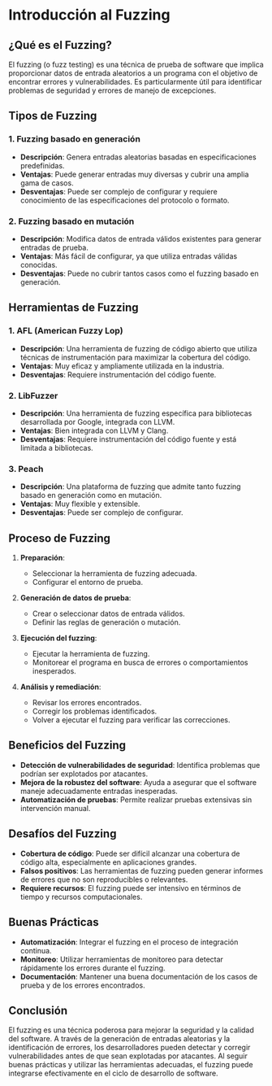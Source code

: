 # Introducción al Fuzzing

## ¿Qué es el Fuzzing?

El fuzzing (o fuzz testing) es una técnica de prueba de software que implica proporcionar datos de entrada aleatorios a un programa con el objetivo de encontrar errores y vulnerabilidades. Es particularmente útil para identificar problemas de seguridad y errores de manejo de excepciones.


## Tipos de Fuzzing


### 1. Fuzzing basado en generación

- **Descripción**: Genera entradas aleatorias basadas en especificaciones predefinidas.
- **Ventajas**: Puede generar entradas muy diversas y cubrir una amplia gama de casos.
- **Desventajas**: Puede ser complejo de configurar y requiere conocimiento de las especificaciones del protocolo o formato.

### 2. Fuzzing basado en mutación

- **Descripción**: Modifica datos de entrada válidos existentes para generar entradas de prueba.
- **Ventajas**: Más fácil de configurar, ya que utiliza entradas válidas conocidas.
- **Desventajas**: Puede no cubrir tantos casos como el fuzzing basado en generación.

## Herramientas de Fuzzing

### 1. AFL (American Fuzzy Lop)

- **Descripción**: Una herramienta de fuzzing de código abierto que utiliza técnicas de instrumentación para maximizar la cobertura del código.
- **Ventajas**: Muy eficaz y ampliamente utilizada en la industria.
- **Desventajas**: Requiere instrumentación del código fuente.

### 2. LibFuzzer

- **Descripción**: Una herramienta de fuzzing específica para bibliotecas desarrollada por Google, integrada con LLVM.
- **Ventajas**: Bien integrada con LLVM y Clang.
- **Desventajas**: Requiere instrumentación del código fuente y está limitada a bibliotecas.

### 3. Peach

- **Descripción**: Una plataforma de fuzzing que admite tanto fuzzing basado en generación como en mutación.
- **Ventajas**: Muy flexible y extensible.
- **Desventajas**: Puede ser complejo de configurar.

## Proceso de Fuzzing

1. **Preparación**:
   - Seleccionar la herramienta de fuzzing adecuada.
   - Configurar el entorno de prueba.

2. **Generación de datos de prueba**:
   - Crear o seleccionar datos de entrada válidos.
   - Definir las reglas de generación o mutación.

3. **Ejecución del fuzzing**:
   - Ejecutar la herramienta de fuzzing.
   - Monitorear el programa en busca de errores o comportamientos inesperados.

4. **Análisis y remediación**:
   - Revisar los errores encontrados.
   - Corregir los problemas identificados.
   - Volver a ejecutar el fuzzing para verificar las correcciones.

## Beneficios del Fuzzing

- **Detección de vulnerabilidades de seguridad**: Identifica problemas que podrían ser explotados por atacantes.
- **Mejora de la robustez del software**: Ayuda a asegurar que el software maneje adecuadamente entradas inesperadas.
- **Automatización de pruebas**: Permite realizar pruebas extensivas sin intervención manual.

## Desafíos del Fuzzing

- **Cobertura de código**: Puede ser difícil alcanzar una cobertura de código alta, especialmente en aplicaciones grandes.
- **Falsos positivos**: Las herramientas de fuzzing pueden generar informes de errores que no son reproducibles o relevantes.
- **Requiere recursos**: El fuzzing puede ser intensivo en términos de tiempo y recursos computacionales.

## Buenas Prácticas

- **Automatización**: Integrar el fuzzing en el proceso de integración continua.
- **Monitoreo**: Utilizar herramientas de monitoreo para detectar rápidamente los errores durante el fuzzing.
- **Documentación**: Mantener una buena documentación de los casos de prueba y de los errores encontrados.

## Conclusión

El fuzzing es una técnica poderosa para mejorar la seguridad y la calidad del software. A través de la generación de entradas aleatorias y la identificación de errores, los desarrolladores pueden detectar y corregir vulnerabilidades antes de que sean explotadas por atacantes. Al seguir buenas prácticas y utilizar las herramientas adecuadas, el fuzzing puede integrarse efectivamente en el ciclo de desarrollo de software.
